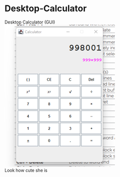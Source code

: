 # Desktop-Calculator
Desktop Calculator (GUI)<br>
![cal-img](/Screenshot.png)<br>
Look how cute she is
